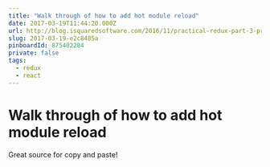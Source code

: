```yaml
---
title: "Walk through of how to add hot module reload"
date: 2017-03-19T11:44:20.000Z
url: http://blog.isquaredsoftware.com/2016/11/practical-redux-part-3-project-planning-and-setup/
slug: 2017-03-19-e2c8485a
pinboardId: 875402284
private: false
tags:
  - redux
  - react
---
```


# Walk through of how to add hot module reload

Great source for copy and paste!
